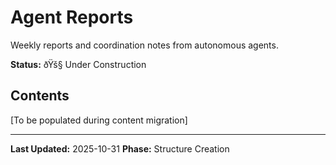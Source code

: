 ﻿# Agent Reports

Weekly reports and coordination notes from autonomous agents.

**Status:** ðŸš§ Under Construction

## Contents

[To be populated during content migration]

---

**Last Updated:** 2025-10-31
**Phase:** Structure Creation
